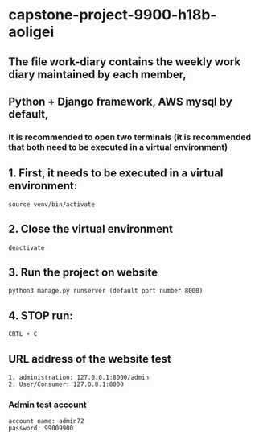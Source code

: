 # capstone-project-9900-h18b-aoligei
## The file work-diary contains the weekly work diary maintained by each member,
## Python + Django framework,  AWS mysql by default, 

### It is recommended to open two terminals (it is recommended that both need to be executed in a virtual environment)
## 1. First, it needs to be executed in a virtual environment:
```.env
source venv/bin/activate 
```

## 2. Close the  virtual environment
```.env
deactivate
```


## 3. Run the  project on website
```.env
python3 manage.py runserver (default port number 8000)
```

## 4. STOP run:
```.env
CRTL + C
```

## URL address of the website test
```text
1. administration: 127.0.0.1:8000/admin
2. User/Consumer: 127.0.0.1:8000

```

### Admin test account
```text
account name: admin72
password: 99009900
```
